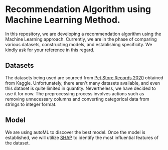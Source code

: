 # Recommendation Algorithm using Machine Learning Method.

In this repository, we are developing a recommendation algorithm using the Machine Learning approach. Currently, we are in the phase of comparing various datasets, constructing models, and establishing specificity. We kindly ask for your reference in this regard.

## Datasets

The datasets being used are sourced from [Pet Store Records 2020](https://www.kaggle.com/datasets/ippudkiippude/pet-store-records-2020) obtained from Kaggle. Unfortunately, there aren't many datasets available, and even this dataset is quite limited in quantity. Nevertheless, we have decided to use it for now. The preprocessing process involves actions such as removing unnecessary columns and converting categorical data from strings to integer format.

## Model

We are using autoML to discover the best model. Once the model is established, we will utilize [SHAP](https://shap.readthedocs.io/en/latest/) to identify the most influential features of the dataset.
